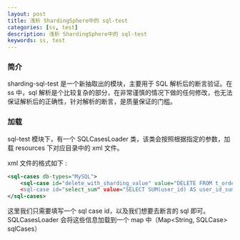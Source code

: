 ```yaml
---
layout: post  
title: 浅析 ShardingSphere中的 sql-test  
categories: [ss, test]  
description: 浅析 ShardingSphere中的 sql-test  
keywords: ss, test  
---
```


### 简介
sharding-sql-test 是一个新抽取出的模块，主要用于 SQL 解析后的断言验证。在ss 中，sql 解析是个比较复杂的部分，在非常谨慎的情况下做的任何修改，也无法保证解析后的正确性，针对解析的断言，是质量保证的门槛。  

### 加载
sql-test 模块下，有一个 SQLCasesLoader 类，该类会按照根据指定的参数，加载 resources 下对应目录中的 xml 文件。

xml 文件的格式如下 : 

```xml
<sql-cases db-types="MySQL">
    <sql-case id="delete_with_sharding_value" value="DELETE FROM t_order WHERE 
    <sql-case id="select_sum" value="SELECT SUM(user_id) AS user_id_sum FROM t_order" />
</sql-cases>
```

这里我们只需要填写一个 sql case id，以及我们想要去断言的 sql 即可。SQLCasesLoader 会将这些信息加载到一个 map 中（Map\<String, SQLCase> sqlCases）
